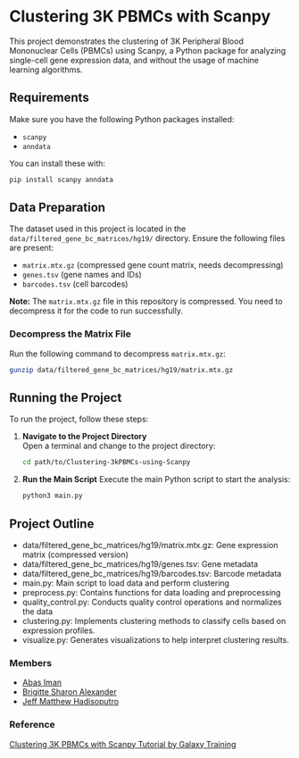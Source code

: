 # Clustering 3K PBMCs with Scanpy

This project demonstrates the clustering of 3K Peripheral Blood Mononuclear Cells (PBMCs) using Scanpy, a Python package for analyzing single-cell gene expression data, and without the usage of machine learning algorithms.

## Requirements

Make sure you have the following Python packages installed:
- `scanpy`
- `anndata`

You can install these with:
```bash
pip install scanpy anndata
```

## Data Preparation

The dataset used in this project is located in the `data/filtered_gene_bc_matrices/hg19/` directory. Ensure the following files are present:
- `matrix.mtx.gz` (compressed gene count matrix, needs decompressing)
- `genes.tsv` (gene names and IDs)
- `barcodes.tsv` (cell barcodes)

**Note:** The `matrix.mtx.gz` file in this repository is compressed. You need to decompress it for the code to run successfully.

### Decompress the Matrix File

Run the following command to decompress `matrix.mtx.gz`:

```bash
gunzip data/filtered_gene_bc_matrices/hg19/matrix.mtx.gz
```

## Running the Project

To run the project, follow these steps:

1. **Navigate to the Project Directory**  
   Open a terminal and change to the project directory:

   ```bash
   cd path/to/Clustering-3kPBMCs-using-Scanpy

2. **Run the Main Script**
   Execute the main Python script to start the analysis:

   ```bash
   python3 main.py
   ```

## Project Outline
- data/filtered_gene_bc_matrices/hg19/matrix.mtx.gz: Gene expression matrix (compressed version)
- data/filtered_gene_bc_matrices/hg19/genes.tsv: Gene metadata
- data/filtered_gene_bc_matrices/hg19/barcodes.tsv: Barcode metadata
- main.py: Main script to load data and perform clustering
- preprocess.py: Contains functions for data loading and preprocessing
- quality_control.py: Conducts quality control operations and normalizes the data
- clustering.py: Implements clustering methods to classify cells based on expression profiles.
- visualize.py: Generates visualizations to help interpret clustering results.

### Members
- [Abas Iman](https://github.com/abasiman)
- [Brigitte Sharon Alexander](https://github.com/brishar0n)
- [Jeff Matthew Hadisoputro](https://github.com/jeffmatthew)

### Reference
[Clustering 3K PBMCs with Scanpy Tutorial by Galaxy Training](https://training.galaxyproject.org/training-material/topics/single-cell/tutorials/scrna-scanpy-pbmc3k/tutorial.html)
